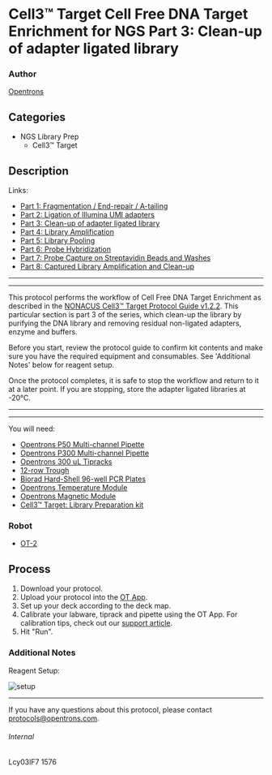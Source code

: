 # Cell3™ Target Cell Free DNA Target Enrichment for NGS Part 3: Clean-up of adapter ligated library

### Author
[Opentrons](http://www.opentrons.com/)

## Categories
* NGS Library Prep
    * Cell3™ Target

## Description
Links:
* [Part 1: Fragmentation / End-repair / A-tailing](./1576-part1)
* [Part 2: Ligation of Illumina UMI adapters](./1576-part2)
* [Part 3: Clean-up of adapter ligated library](./1576-part3)
* [Part 4: Library Amplification](./1576-part4)
* [Part 5: Library Pooling](./1576-part5)
* [Part 6: Probe Hybridization](./1576-part6)
* [Part 7: Probe Capture on Streptavidin Beads and Washes](./1576-part7)
* [Part 8: Captured Library Amplification and Clean-up](./1576-part8)

---
---

This protocol performs the workflow of Cell Free DNA Target Enrichment as described in the [NONACUS Cell3™ Target Protocol Guide v1.2.2](https://nonacus.com/wp-content/uploads/2019/05/Cell3Target_Protocol_v1.2.2.pdf). This particular section is part 3 of the series, which clean-up the library by purifying the DNA library and removing residual non-ligated adapters, enzyme and buffers.

Before you start, review the protocol guide to confirm kit contents and make sure you have the required equipment and consumables. See 'Additional Notes' below for reagent setup.

Once the protocol completes, it is safe to stop the workflow and return to it at a later point. If you are stopping, store the adapter ligated libraries at -20°C.

---
---

You will need:

* [Opentrons P50 Multi-channel Pipette](https://shop.opentrons.com/collections/ot-2-pipettes/products/8-channel-electronic-pipette?variant=5984202457117)
* [Opentrons P300 Multi-channel Pipette](https://shop.opentrons.com/collections/ot-2-pipettes/products/8-channel-electronic-pipette?variant=5978988707869)
* [Opentrons 300 uL Tipracks](https://shop.opentrons.com/collections/opentrons-tips/products/opentrons-300ul-tips)
* [12-row Trough](https://www.usascientific.com/12-channel-automation-reservoir.aspx)
* [Biorad Hard-Shell 96-well PCR Plates](https://www.bio-rad.com/en-us/sku/hsp9601-hard-shell-96-well-pcr-plates-low-profile-thin-wall-skirted-white-clear?ID=hsp9601)
* [Opentrons Temperature Module](https://shop.opentrons.com/products/tempdeck)
* [Opentrons Magnetic Module](https://shop.opentrons.com/products/magdeck)
* [Cell3™ Target: Library Preparation kit](https://nonacus.com/cell3tm-target/)

### Robot
* [OT-2](https://opentrons.com/ot-2)

## Process
1. Download your protocol.
2. Upload your protocol into the [OT App](https://opentrons.com/ot-app).
3. Set up your deck according to the deck map.
4. Calibrate your labware, tiprack and pipette using the OT App. For calibration tips, check out our [support article](https://support.opentrons.com/ot-2/getting-started-software-setup/deck-calibration).
5. Hit "Run".

### Additional Notes
Reagent Setup:

![setup](https://opentrons-protocol-library-website.s3.amazonaws.com/custom-README-images/1576/reagent_setup_part3.png)

---

If you have any questions about this protocol, please contact protocols@opentrons.com.

###### Internal
Lcy03lF7
1576
